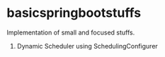 # basicspringbootstuffs
Implementation of small and focused stuffs.
1. Dynamic Scheduler using SchedulingConfigurer
